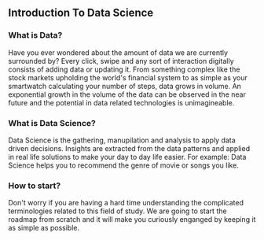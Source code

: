 ## Introduction To Data Science

### What is Data?

Have you ever wondered about the amount of data we are currently surrounded by? Every click, swipe and any sort of interaction digitally consists of adding data or updating it. From something complex like the stock markets upholding the world's financial system to as simple as your smartwatch calculating your number of steps, data grows in volume. An exponential growth in the volume of the data can be observed in the near future and the potential in data related technologies is unimagineable.

### What is Data Science?

Data Science is the gathering, manupilation and analysis to apply data driven decisions. Insights are extracted from the data patterns and applied in real life solutions to make your day to day life easier. For example: Data Science helps you to recommend the genre of movie or songs you like.

### How to start?

Don't worry if you are having a hard time understanding the complicated terminologies related to this field of study. We are going to start the roadmap from scratch and it will make you curiously enganged by keeping it as simple as possible.
